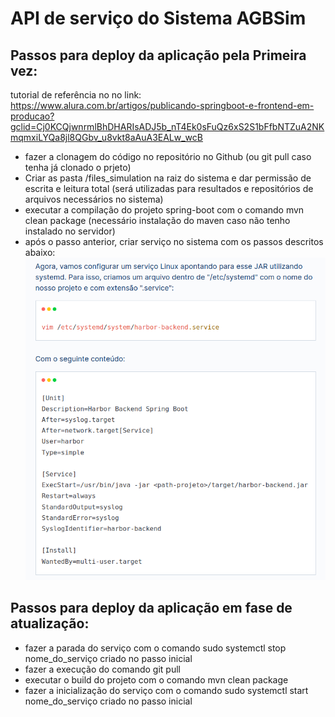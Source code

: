 # API de serviço do Sistema AGBSim

## Passos para deploy da aplicação pela Primeira vez:

tutorial de referência no no link: https://www.alura.com.br/artigos/publicando-springboot-e-frontend-em-producao?gclid=Cj0KCQjwnrmlBhDHARIsADJ5b_nT4Ek0sFuQz6xS2S1bFfbNTZuA2NKmqmxiLYQa8jl8QGbv_u8vkt8aAuA3EALw_wcB

* fazer a clonagem do código no repositório no Github (ou git pull caso tenha já clonado o prjeto)
* Criar as pasta /files_simulation na raiz do sistema e dar permissão de escrita e leitura total (será utilizadas para resultados e repositórios de arquivos necessários no sistema)
* executar a compilação do projeto spring-boot com o comando mvn clean package (necessário instalação do maven caso não tenho instalado no servidor)
* após o passo anterior, criar serviço no sistema com os passos descritos abaixo: 
 ![img.png](img.png)

## Passos para deploy da aplicação em fase de atualização:

* fazer a parada do serviço com o comando sudo systemctl stop nome_do_serviço criado no passo inicial
* fazer a execução do comando git pull
* executar o build do projeto com o comando mvn clean package
* fazer a inicialização do serviço com o comando sudo systemctl start nome_do_serviço criado no passo inicial